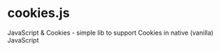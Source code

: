# cookies.js
JavaScript &amp; Cookies - simple lib to support Cookies in native (vanilla) JavaScript
